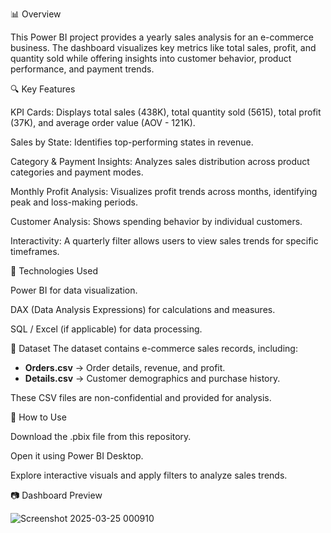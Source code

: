 📊 Overview

This Power BI project provides a yearly sales analysis for an e-commerce business. The dashboard visualizes key metrics like total sales, profit, and quantity sold while offering insights into customer behavior, product performance, and payment trends.


🔍 Key Features

KPI Cards: Displays total sales (438K), total quantity sold (5615), total profit (37K), and average order value (AOV - 121K).

Sales by State: Identifies top-performing states in revenue.

Category & Payment Insights: Analyzes sales distribution across product categories and payment modes.

Monthly Profit Analysis: Visualizes profit trends across months, identifying peak and loss-making periods.

Customer Analysis: Shows spending behavior by individual customers.

Interactivity: A quarterly filter allows users to view sales trends for specific timeframes.



📌 Technologies Used

Power BI for data visualization.

DAX (Data Analysis Expressions) for calculations and measures.

SQL / Excel (if applicable) for data processing.

📁 Dataset
The dataset contains e-commerce sales records, including: 
- **Orders.csv** → Order details, revenue, and profit.  
- **Details.csv** → Customer demographics and purchase history.  

These CSV files are non-confidential and provided for analysis.  


🚀 How to Use

Download the .pbix file from this repository.

Open it using Power BI Desktop.

Explore interactive visuals and apply filters to analyze sales trends.

📷 Dashboard Preview

![Screenshot 2025-03-25 000910](https://github.com/user-attachments/assets/2b0754b0-4d24-4a00-89d7-b18d52c9fbe8)
